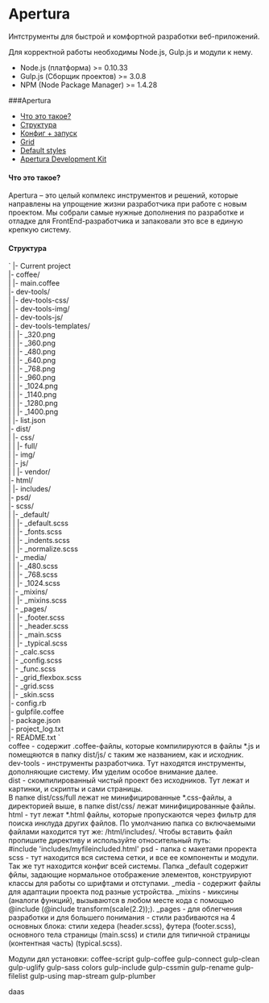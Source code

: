 Apertura
========

Интструменты для быстрой и комфортной разработки веб-приложений.

Для корректной работы необходимы Node.js, Gulp.js и модули к нему.
* Node.js (платформа)        >= 0.10.33
* Gulp.js (Сборщик проектов) >= 3.0.8
* NPM (Node Package Manager) >= 1.4.28

###Apertura
<ul>
  <li><a href="#aWhatIsThis">Что это такое?</a></li>
  <li><a href="#aStructure">Структура</a></li>
  <li><a href="#aConfig">Конфиг + запуск</a></li>
  <li><a href="#aGrid">Grid</a></li>
  <li><a href="#aDefaults">Default styles</a></li>
  <li><a href="#aADK">Apertura Development Kit</a></li>
</ul>

<h4 id="aWhatIsThis">Что это такое?</h4>
Apertura – это целый копмлекс инструментов и решений, которые направлены на упрощение жизни разработчика при работе с новым проектом. Мы собрали самые нужные дополнения по разработке и отладке для FrontEnd-разработчика и  запаковали это все в единую крепкую систему.

<h4 id="aStructure">Структура</h4>
`
|- Current project<br>
|- coffee/<br>
|  |- main.coffee<br>
|- dev-tools/<br>
|  |- dev-tools-css/<br>
|  |- dev-tools-img/<br>
|  |- dev-tools-js/<br>
|  |- dev-tools-templates/<br>
|  |  |- _320.png<br>
|  |  |- _360.png<br>
|  |  |- _480.png<br>
|  |  |- _640.png<br>
|  |  |- _768.png<br>
|  |  |- _960.png<br>
|  |  |- _1024.png<br>
|  |  |- _1140.png<br>
|  |  |- _1280.png<br>
|  |  |- _1400.png<br>
|  |- list.json<br>
|- dist/<br>
|  |- css/<br>
|  |  |- full/<br>
|  |- img/<br>
|  |- js/<br>
|  |  |- vendor/<br>
|- html/<br>
|  |- includes/<br>
|- psd/<br>
|- scss/<br>
|  |- _default/<br>
|  |  |- _default.scss<br>
|  |  |- _fonts.scss<br>
|  |  |- _indents.scss<br>
|  |  |- _normalize.scss<br>
|  |- _media/<br>
|  |  |- _480.scss<br>
|  |  |- _768.scss<br>
|  |  |- _1024.scss<br>
|  |- _mixins/<br>
|  |  |- _mixins.scss<br>
|  |- _pages/<br>
|  |  |- _footer.scss<br>
|  |  |- _header.scss<br>
|  |  |- _main.scss<br>
|  |  |- _typical.scss<br>
|  |- _calc.scss<br>
|  |- _config.scss<br>
|  |- _func.scss<br>
|  |- _grid_flexbox.scss<br>
|  |- _grid.scss<br>
|  |- _skin.scss<br>
|- config.rb<br>
|- gulpfile.coffee<br>
|- package.json<br>
|- project_log.txt<br>
|- README.txt
`
<br>
coffee - содержит .coffee-файлы, которые компилируются в файлы *.js и помещяются в папку dist/js/ с таким же названием, как и исходник.
<br>
dev-tools - инструменты разработчика. Тут находятся инструменты, дополняющие систему. Им уделим особое внимание далее.
<br>
dist - скомпилированный чистый проект без исходников. Тут лежат и картинки, и скрипты и сами страницы.
<br>
В папке dist/css/full лежат не минифицированные *.css-файлы, а директорией выше, в папке dist/css/  лежат минифицированные файлы.
<br>
html - тут лежат *.html файлы, которые пропускаются через фильтр для поиска инклуда других файлов. По умолчанию папка со включаемыми файлами находится тут же: /html/includes/. Чтобы вставить файл пропишите директиву и используйте относительный путь:
<br>
#include 'includes/myfileincluded.html'
psd - папка с макетами проректа
<br>
scss - тут находится вся система сетки, и все ее компоненты и модули. Так же тут находится конфиг всей системы. Папка _default содержит фйлы, задающие нормальное отображение элементов, конструируют классы для работы со шрифтами и отступами. _media - содержит файлы для адаптации проекта под разные устройства. _mixins - миксины (аналоги функций), вызываются в любом месте кода с помощью @include (@include transform(scale(2.2));). _pages - для облегчения разработки и для большего понимания - стили разбиваются на 4 основных блока: стили хедера (header.scss), футера (footer.scss), основного тела страницы (main.scss) и стили для типичной страницы (контентная часть) (typical.scss).



Модули дял установки: 
coffee-script gulp-coffee gulp-connect gulp-clean gulp-uglify gulp-sass colors gulp-include gulp-cssmin gulp-rename gulp-filelist gulp-using map-stream gulp-plumber


<div id="ddd">daas</div>
